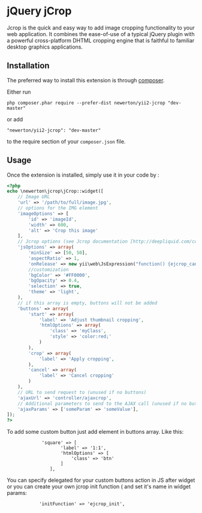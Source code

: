 jQuery jCrop
============
Jcrop is the quick and easy way to add image cropping functionality to your web application.
It combines the ease-of-use of a typical jQuery plugin with a powerful cross-platform 
DHTML cropping engine that is faithful to familiar desktop graphics applications.

Installation
------------

The preferred way to install this extension is through [composer](http://getcomposer.org/download/).

Either run

```
php composer.phar require --prefer-dist newerton/yii2-jcrop "dev-master"
```

or add

```
"newerton/yii2-jcrop": "dev-master"
```

to the require section of your `composer.json` file.


Usage
-----

Once the extension is installed, simply use it in your code by  :

```php
<?php
echo \newerton\jcrop\jCrop::widget([
    // Image URL
    'url' => '/path/to/full/image.jpg',
    // options for the IMG element
    'imageOptions' => [
        'id' => 'imageId',
        'width' => 600,
        'alt' => 'Crop this image'
    ],
    // Jcrop options (see Jcrop documentation [http://deepliquid.com/content/Jcrop_Manual.html])
    'jsOptions' => array(
        'minSize' => [50, 50],
        'aspectRatio' => 1,
        'onRelease' => new yii\web\JsExpression("function() {ejcrop_cancelCrop(this);}"),
        //customization
        'bgColor' => '#FF0000',
        'bgOpacity' => 0.4,
        'selection' => true,
        'theme' => 'light',
    ),
    // if this array is empty, buttons will not be added
    'buttons' => array(
        'start' => array(
            'label' => 'Adjust thumbnail cropping',
            'htmlOptions' => array(
                'class' => 'myClass',
                'style' => 'color:red;'
            )
        ),
        'crop' => array(
            'label' => 'Apply cropping',
        ),
        'cancel' => array(
            'label' => 'Cancel cropping'
        )
    ),
    // URL to send request to (unused if no buttons)
    'ajaxUrl' => 'controller/ajaxcrop',
    // Additional parameters to send to the AJAX call (unused if no buttons)
    'ajaxParams' => ['someParam' => 'someValue'],
]);
?>
```
To add some custom button just add element in buttons array. Like this:
```
             'square' => [
                    'label' => '1:1',
                    'htmlOptions' => [
                        'class' => 'btn'
                    ]
                ],
```
You can specify delegated for your custom buttons action in JS after widget or you can create your own jcrop init function ( and set it's name in widget params:
```
            'initFunction' => 'ejcrop_init',
```                
                
